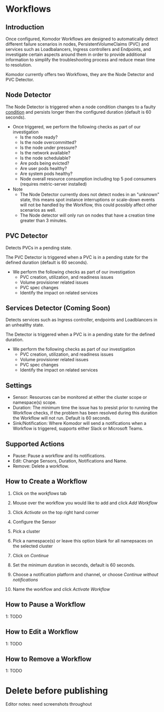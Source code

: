# Workflows

## Introduction

Once configured, Komodor Workflows are designed to automatically detect different failure scenarios in nodes, PersistentVolumeClaims (PVC) and services such as Loadbalancers, Ingress controllers and Endpoints, and investigate certain aspects around them in order to provide additional information to simplify the troubleshooting process and reduce mean time to resolution.

Komodor currently offers two Workflows, they are the Node Detector and PVC Detector.

## Node Detector

The Node Detector is triggered when a node condition changes to a faulty [condition](https://kubernetes.io/docs/concepts/architecture/nodes/#condition) and persists longer then the configured duration (default is 60 seconds).

- Once triggered, we perform the following checks as part of our investigation 
    - Is the node ready?
    - Is the node overcommitted?
    - Is the node under pressure?
    - Is the network available?
    - Is the node schedulable?
    - Are pods being evicted?
    - Are user pods healthy?
    - Are system pods healthy?
    - Node overall resource consumption including top 5 pod consumers (requires metric-server installed)
- Note
    - The Node Detector currently does not detect nodes in an "unknown" state, this means spot instance interruptions or scale-down events will not be handled by the Workflow, this could possibly affect other scenarios as well.
    - The Node detector will only run on nodes that have a creation time greater than 3 minutes.

##  PVC Detector
Detects PVCs in a pending state. 

The PVC Detector is triggered when a PVC is in a pending state for the defined duration (default is 60 seconds).
- We perform the following checks as part of our investigation   
    - PVC creation, utilization, and readiness issues
    - Volume provisioner related issues
    - PVC spec changes
    - Identify the impact on related services

##  Services Detector (Coming Soon)
Detects services such as Ingress controller, endpoints and Loadblancers in an unhealthy state. 

The Detector is triggered when a PVC is in a pending state for the defined duration.

- We perform the following checks as part of our investigation   
    - PVC creation, utilization, and readiness issues
    - Volume provisioner related issues
    - PVC spec changes
    - Identify the impact on related services

## Settings

- Sensor: Resources can be monitored at either the cluster scope or namespace(s) scope.
- Duration: The minimum time the issue has to presist prior to running the Workflow checks, if the problem has been resolved during this duration the Workflow will not run. Default is 60 seconds.
- Sink/Notification: Where Komodor will send a notifications when a Workflow is triggered, supports either Slack or Microsoft Teams.

## Supported Actions
- Pause: Pause a workflow and its notifications.
- Edit: Change Sensors, Duration, Notifications and Name.
- Remove: Delete a workflow.

## How to Create a Workflow

1. Click on the _workflows_ tab

2. Mouse over the workflow you would like to add and click _Add Workflow_

3. Click _Activate_ on the top right hand corner

4. Configure the Sensor

5. Pick a cluster

6. Pick a namespace(s) or leave this option blank for all namepsaces on the selected cluster

7. Click on _Continue_

8. Set the minimum duration in seconds, default is 60 seconds.

9. Choose a notification platform and channel, or choose _Continue without notifications_

10. Name the workflow and click _Activate Workflow_

## How to Pause a Workflow

1: TODO

## How to Edit a Workflow

1: TODO


## How to Remove a Workflow

1: TODO


# Delete before publishing
Editor notes: need screenshots throughout
